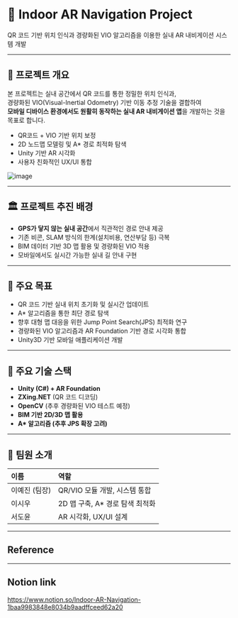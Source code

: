 # 🧭 Indoor AR Navigation Project

QR 코드 기반 위치 인식과 경량화된 VIO 알고리즘을 이용한 실내 AR 내비게이션 시스템 개발

---

## 📌 프로젝트 개요

본 프로젝트는 실내 공간에서 QR 코드를 통한 정밀한 위치 인식과,  
경량화된 VIO(Visual-Inertial Odometry) 기반 이동 추정 기술을 결합하여  
**모바일 디바이스 환경에서도 원활히 동작하는 실내 AR 내비게이션 앱**을 개발하는 것을 목표로 합니다.

- QR코드 + VIO 기반 위치 보정
- 2D 노드맵 모델링 및 A* 경로 최적화 탐색
- Unity 기반 AR 시각화
- 사용자 친화적인 UX/UI 통합

![image](https://github.com/user-attachments/assets/d5c3e140-323f-4905-96a1-4f3543afd6f8)

---

## 🏛️ 프로젝트 추진 배경

- **GPS가 닿지 않는 실내 공간**에서 직관적인 경로 안내 제공
- 기존 비콘, SLAM 방식의 한계(설치비용, 연산부담 등) 극복
- BIM 데이터 기반 3D 맵 활용 및 경량화된 VIO 적용
- 모바일에서도 실시간 가능한 실내 길 안내 구현

---

## 🎯 주요 목표

- QR 코드 기반 실내 위치 초기화 및 실시간 업데이트
- A* 알고리즘을 통한 최단 경로 탐색
- 향후 대형 맵 대응을 위한 Jump Point Search(JPS) 최적화 연구
- 경량화된 VIO 알고리즘과 AR Foundation 기반 경로 시각화 통합
- Unity3D 기반 모바일 애플리케이션 개발

---

## 🔧 주요 기술 스택

- **Unity (C#) + AR Foundation**  
- **ZXing.NET** (QR 코드 디코딩)
- **OpenCV** (추후 경량화된 VIO 테스트 예정)
- **BIM 기반 2D/3D 맵 활용**
- **A\* 알고리즘 (추후 JPS 확장 고려)**

---


## 👥 팀원 소개

| 이름 | 역할 |
|:---|:---|
| 이예진 (팀장) | QR/VIO 모듈 개발, 시스템 통합 |
| 이시우 | 2D 맵 구축, A* 경로 탐색 최적화 |
| 서도윤 | AR 시각화, UX/UI 설계 |

---

## Reference

---

## Notion link
<https://www.notion.so/Indoor-AR-Navigation-1baa9983848e8034b9aadffceed62a20>
